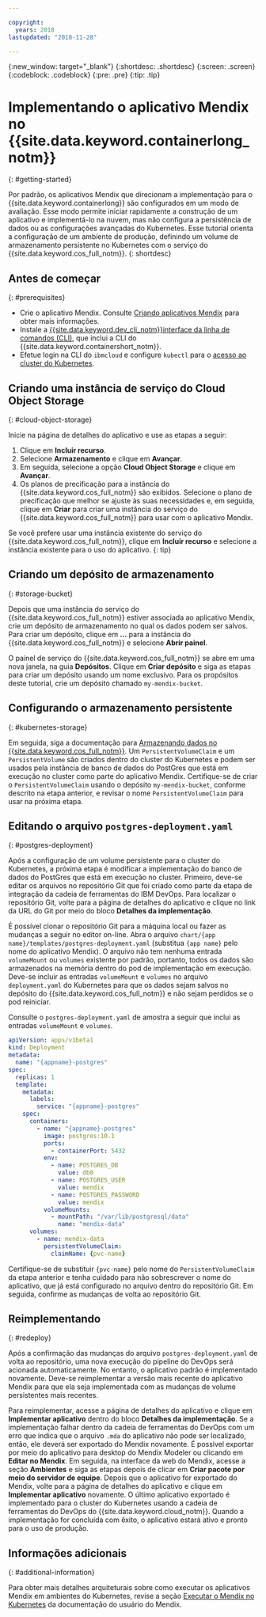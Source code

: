 ```yaml
---

copyright:
  years: 2018
lastupdated: "2018-11-28"

---
```


{:new_window: target="_blank"}
{:shortdesc: .shortdesc}
{:screen: .screen}
{:codeblock: .codeblock}
{:pre: .pre}
{:tip: .tip}

# Implementando o aplicativo Mendix no {{site.data.keyword.containerlong_notm}}
{: #getting-started}

Por padrão, os aplicativos Mendix que direcionam a implementação para o {{site.data.keyword.containerlong}} são configurados em um modo de avaliação. Esse
modo permite iniciar rapidamente a construção de um aplicativo e implementá-lo na nuvem, mas não configura a
persistência de dados ou as configurações avançadas do Kubernetes. Esse tutorial orienta a configuração de um
ambiente de produção, definindo um volume de armazenamento persistente no Kubernetes com o serviço do {{site.data.keyword.cos_full_notm}}.
{: shortdesc}

## Antes de começar
{: #prerequisites}

- Crie o aplicativo Mendix. Consulte
[Criando aplicativos Mendix](/docs/apps/tutorials/tutorial_mendix_getting_started.html) para obter
mais informações.
- Instale a [{{site.data.keyword.dev_cli_notm}}interface da linha de
comandos (CLI)](/docs/cli/index.html), que inclui a CLI do {{site.data.keyword.containershort_notm}}.
- Efetue login na CLI do `ibmcloud` e configure `kubectl` para o
[ acesso ao cluster do Kubernetes](/docs/containers/cs_tutorials.html#cs_cluster_tutorial_lesson3).

## Criando uma instância de serviço do Cloud Object Storage
{: #cloud-object-storage}

Inicie na página de detalhes do aplicativo e use as etapas a seguir:
1. Clique em **Incluir recurso**.
2. Selecione **Armazenamento** e clique em **Avançar**.
3. Em seguida, selecione a opção **Cloud Object Storage** e clique em **Avançar**.
4. Os planos de precificação para a instância do {{site.data.keyword.cos_full_notm}} são exibidos. Selecione o plano de precificação que melhor se ajuste às suas necessidades e, em seguida, clique em **Criar** para criar uma instância do serviço do {{site.data.keyword.cos_full_notm}} para usar com o aplicativo Mendix.

  Se você prefere usar uma instância existente do serviço do {{site.data.keyword.cos_full_notm}}, clique em **Incluir recurso** e selecione a instância existente para o uso do aplicativo.
  {: tip}

## Criando um depósito de armazenamento
{: #storage-bucket}

Depois que uma instância do serviço do {{site.data.keyword.cos_full_notm}} estiver associada ao aplicativo Mendix, crie um depósito de armazenamento no qual os dados podem ser salvos. Para criar um depósito, clique em **...** para a instância do {{site.data.keyword.cos_full_notm}} e selecione **Abrir painel**.  

O painel de serviço do {{site.data.keyword.cos_full_notm}} se abre em uma nova janela, na guia **Depósitos**. Clique em **Criar depósito** e siga as etapas para criar um depósito usando um nome exclusivo. Para os propósitos deste tutorial, crie um depósito chamado `my-mendix-bucket`.

## Configurando o armazenamento persistente
{: #kubernetes-storage}

Em seguida, siga a documentação para [Armazenando dados no {{site.data.keyword.cos_full_notm}}](/docs/containers/cs_storage_cos.html). Um `PersistentVolumeClaim` e um `PersistentVolume` são criados dentro do cluster do Kubernetes e podem ser usados pela instância de banco de dados do PostGres que está em execução no cluster como parte do aplicativo Mendix. Certifique-se de criar o `PersistentVolumeClaim` usando o depósito `my-mendix-bucket`, conforme descrito na etapa anterior, e revisar o nome `PersistentVolumeClaim` para usar na próxima etapa.

## Editando o arquivo `postgres-deployment.yaml`
{: #postgres-deployment}

Após a configuração de um volume persistente para o cluster do Kubernetes, a próxima etapa é modificar a implementação do banco de dados do PostGres que está em execução no cluster. Primeiro, deve-se editar os arquivos no repositório Git que foi criado como parte da etapa de integração da cadeia de ferramentas do IBM DevOps. Para localizar o repositório Git, volte para a página de detalhes do aplicativo e clique no link da URL do Git por meio do bloco **Detalhes da implementação**.  

É possível clonar o repositório Git para a máquina local ou fazer as mudanças a seguir no editor on-line. Abra o
arquivo `chart/{app name}/templates/postgres-deployment.yaml` (substitua `{app
name}` pelo nome do aplicativo Mendix). O arquivo não tem nenhuma entrada `volumeMount` ou `volumes` existente por padrão, portanto, todos os dados são armazenados na memória dentro do
pod de implementação em execução. Deve-se incluir as entradas `volumeMount` e `volumes` no arquivo `deployment.yaml` do Kubernetes para que os dados sejam salvos no depósito
do {{site.data.keyword.cos_full_notm}} e não sejam perdidos se o pod reiniciar. 

Consulte o `postgres-deployment.yaml` de amostra a seguir que inclui as entradas
`volumeMount` e `volumes`.  
```yaml
apiVersion: apps/v1beta1
kind: Deployment
metadata:
  name: "{appname}-postgres"
spec:
  replicas: 1
  template:
    metadata:
      labels:
        service: "{appname}-postgres"
    spec:
      containers:
        - name: "{appname}-postgres"
          image: postgres:10.1
          ports:
            - containerPort: 5432
          env:
            - name: POSTGRES_DB
              value: db0
            - name: POSTGRES_USER
              value: mendix
            - name: POSTGRES_PASSWORD
              value: mendix
          volumeMounts:
            - mountPath: "/var/lib/postgresql/data"
              name: "mendix-data"
      volumes:
        - name: mendix-data
          persistentVolumeClaim:
            claimName: {pvc-name}
```

Certifique-se de substituir `{pvc-name}` pelo nome do `PersistentVolumeClaim` da
etapa anterior e tenha cuidado para não sobrescrever o nome do aplicativo, que já está configurado no arquivo dentro do repositório Git. Em seguida, confirme as mudanças de volta ao repositório Git.

## Reimplementando
{: #redeploy}

Após a confirmação das mudanças do arquivo `postgres-deployment.yaml` de volta
ao repositório, uma nova execução do pipeline do DevOps será acionada automaticamente. No entanto, o
aplicativo padrão é implementado novamente. Deve-se reimplementar a versão mais recente do aplicativo Mendix para que
ela seja implementada com as mudanças de volume persistentes mais recentes.

Para reimplementar, acesse a página de detalhes do aplicativo e clique em **Implementar
aplicativo** dentro do bloco **Detalhes da implementação**. Se a implementação falhar
dentro da cadeia de ferramentas do DevOps com um erro que indica que o arquivo `.mda` do aplicativo
não pode ser localizado, então, ele deverá ser exportado do Mendix novamente. É possível exportar por meio do aplicativo
para desktop do Mendix Modeler ou clicando em **Editar no Mendix**. Em seguida, na interface
da web do Mendix, acesse a seção **Ambientes** e siga as etapas depois de clicar em **Criar
pacote por meio do servidor de equipe**. Depois que o aplicativo for exportado do Mendix, volte para a
página de detalhes do aplicativo e clique em **Implementar aplicativo** novamente. O último
aplicativo exportado é implementado para o cluster do Kubernetes usando a cadeia de ferramentas do DevOps
do {{site.data.keyword.cloud_notm}}. Quando a implementação for concluída com êxito, o aplicativo estará ativo
e pronto para o uso de produção.

## Informações adicionais
{: #additional-information}

Para obter mais detalhes arquiteturais sobre como executar os aplicativos Mendix em ambientes do Kubernetes,
revise a seção [Executar o Mendix no
Kubernetes](https://docs.mendix.com/developerportal/deploy/run-mendix-on-kubernetes) da documentação do usuário do Mendix.
